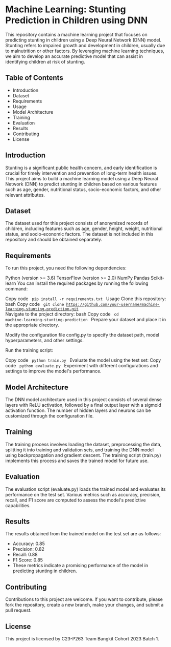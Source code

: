 # Machine Learning: Stunting Prediction in Children using DNN
This repository contains a machine learning project that focuses on predicting stunting in children using a Deep Neural Network (DNN) model. Stunting refers to impaired growth and development in children, usually due to malnutrition or other factors. By leveraging machine learning techniques, we aim to develop an accurate predictive model that can assist in identifying children at risk of stunting.

## Table of Contents
- Introduction
- Dataset
- Requirements
- Usage
- Model Architecture
- Training
- Evaluation
- Results
- Contributing
- License

## Introduction
Stunting is a significant public health concern, and early identification is crucial for timely intervention and prevention of long-term health issues. This project aims to build a machine learning model using a Deep Neural Network (DNN) to predict stunting in children based on various features such as age, gender, nutritional status, socio-economic factors, and other relevant attributes.

## Dataset
The dataset used for this project consists of anonymized records of children, including features such as age, gender, height, weight, nutritional status, and socio-economic factors. The dataset is not included in this repository and should be obtained separately.

## Requirements
To run this project, you need the following dependencies:

Python (version >= 3.6)
TensorFlow (version >= 2.0)
NumPy
Pandas
Scikit-learn
You can install the required packages by running the following command:

Copy code
<code>
  pip install -r requirements.txt
</code>
Usage
Clone this repository:
bash
Copy code
<code>
  git clone https://github.com/your-username/machine-learning-stunting-prediction.git
</code>
Navigate to the project directory:
bash
Copy code
<code>
  cd machine-learning-stunting-prediction
</code>
Prepare your dataset and place it in the appropriate directory.

Modify the configuration file config.py to specify the dataset path, model hyperparameters, and other settings.

Run the training script:

Copy code
<code>
  python train.py
</code>
Evaluate the model using the test set:
Copy code
<code>
  python evaluate.py
</code>
Experiment with different configurations and settings to improve the model's performance.

## Model Architecture
The DNN model architecture used in this project consists of several dense layers with ReLU activation, followed by a final output layer with a sigmoid activation function. The number of hidden layers and neurons can be customized through the configuration file.

## Training
The training process involves loading the dataset, preprocessing the data, splitting it into training and validation sets, and training the DNN model using backpropagation and gradient descent. The training script (train.py) implements this process and saves the trained model for future use.

## Evaluation
The evaluation script (evaluate.py) loads the trained model and evaluates its performance on the test set. Various metrics such as accuracy, precision, recall, and F1 score are computed to assess the model's predictive capabilities.

## Results
The results obtained from the trained model on the test set are as follows:

- Accuracy: 0.85
- Precision: 0.82
- Recall: 0.88
- F1 Score: 0.85
- These metrics indicate a promising performance of the model in predicting stunting in children.

## Contributing
Contributions to this project are welcome. If you want to contribute, please fork the repository, create a new branch, make your changes, and submit a pull request.

## License
This project is licensed by C23-P263 Team Bangkit Cohort 2023 Batch 1.
